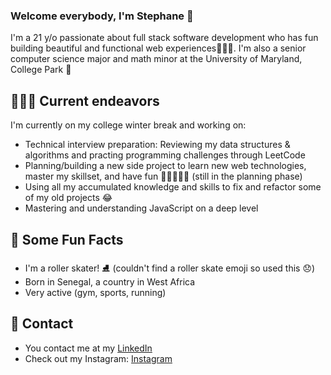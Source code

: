 ### Welcome everybody, I'm Stephane 👋
I'm a 21 y/o passionate about full stack software development who has fun building beautiful and functional web experiences🧑🏾‍💻.
I'm also a senior computer science major and math minor at the University of Maryland, College Park 🏫

 ## 👨🏾‍💻 Current endeavors
I'm currently on my college winter break and working on:
* Technical interview preparation: Reviewing my data structures & algorithms and practing programming challenges through LeetCode
* Planning/building a new side project to learn new web technologies, master my skillset, and have fun 👷🏾‍♂️👷🏾 (still in the planning phase)
* Using all my accumulated knowledge and skills to fix and refactor some of my old projects 😂
* Mastering and understanding JavaScript on a deep level 

## 🎉 Some Fun Facts
* I'm a roller skater! ⛸ (couldn't find a roller skate emoji so used this 😞)
* Born in Senegal, a country in West Africa
* Very active (gym, sports, running)

## 📱 Contact
* You contact me at my [LinkedIn](https://www.linkedin.com/in/stephaneyannickmbenga/)
* Check out my Instagram: [Instagram](https://www.instagram.com/stephane.codes?igsh=MXBiZzlwYTc3b2Y2YQ%3D%3D&utm_source=qr)
<!--
**Stephboss9/Stephboss9** is a ✨ _special_ ✨ repository because its `README.md` (this file) appears on your GitHub profile.

Here are some ideas to get you started:

- 🔭 I’m currently working on ...
- 🌱 I’m currently learning ...
- 👯 I’m looking to collaborate on ...
- 🤔 I’m looking for help with ...
- 💬 Ask me about ...
- 📫 How to reach me: ...
- 😄 Pronouns: ...
- ⚡ Fun fact: ...
-->
